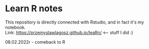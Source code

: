 # Learn R notes
This repository is directly connected with Rstudio, and in fact it's my notebook.  
Link: https://przemyslawlagosz.github.io/leaRn/ <-- stuff I did :)

08.02.2022r - comeback to R
